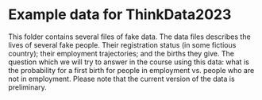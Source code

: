 # Example data for ThinkData2023

This folder contains several files of fake data. The data files describes the lives of several fake people. Their registration status (in some fictious country); their employment trajectories; and the births they give. The question which we will try to answer in the course using this data: what is the probability for a first birth for people in employment vs. people who are not in employment. Please note that the current version of the data is preliminary.
